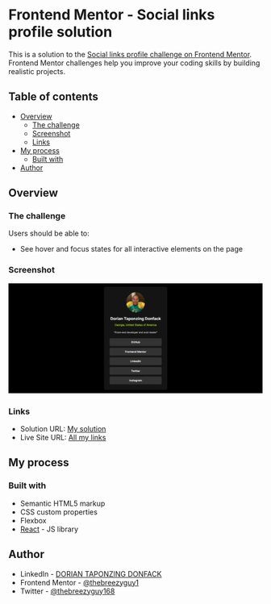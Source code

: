 # Frontend Mentor - Social links profile solution

This is a solution to the [Social links profile challenge on Frontend Mentor](https://www.frontendmentor.io/challenges/social-links-profile-UG32l9m6dQ). Frontend Mentor challenges help you improve your coding skills by building realistic projects. 

## Table of contents

- [Overview](#overview)
  - [The challenge](#the-challenge)
  - [Screenshot](#screenshot)
  - [Links](#links)
- [My process](#my-process)
  - [Built with](#built-with)
- [Author](#author)

## Overview

### The challenge

Users should be able to:

- See hover and focus states for all interactive elements on the page

### Screenshot

![](./screenshot.png)

### Links

- Solution URL: [My solution](https://www.frontendmentor.io/solutions/social-profile-links-website-1osYLFbviK)
- Live Site URL: [All my links](https://allmylinks-dorian-taponzing-donfack.netlify.app/)

## My process

### Built with

- Semantic HTML5 markup
- CSS custom properties
- Flexbox
- [React](https://reactjs.org/) - JS library


## Author

- LinkedIn - [DORIAN TAPONZING DONFACK](https://linkedin.com/in/dorian-taponzing-donfack-0269892a9)
- Frontend Mentor - [@thebreezyguy1](https://www.frontendmentor.io/profile/thebreezyguy1)
- Twitter - [@thebreezyguy168](https://www.twitter.com/thebreezyguy168)
